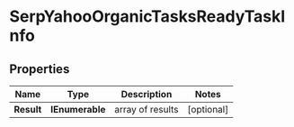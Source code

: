 # SerpYahooOrganicTasksReadyTaskInfo


## Properties

| Name | Type | Description | Notes |
|------------ | ------------- | ------------- | -------------|
**Result** | **IEnumerable<SerpYahooOrganicTasksReadyResultInfo>** | array of results |[optional]|